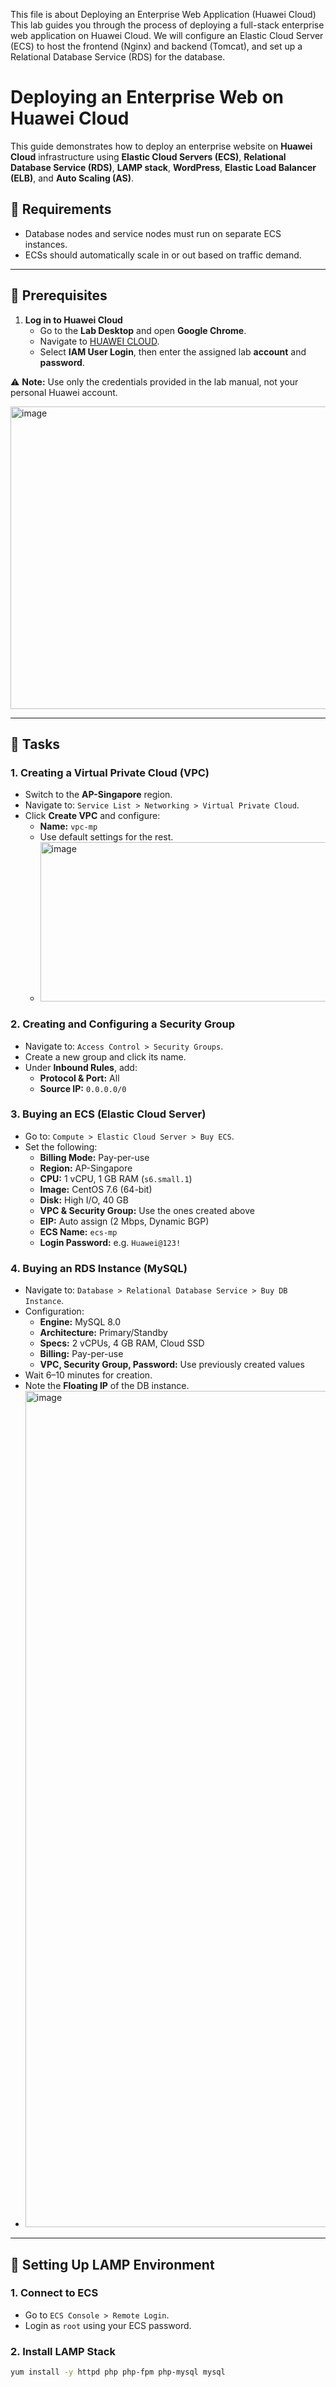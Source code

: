 This file is about Deploying an Enterprise Web Application (Huawei Cloud)
This lab guides you through the process of deploying a full-stack enterprise web application on Huawei Cloud. We will configure an Elastic Cloud Server (ECS) to host the frontend (Nginx) and backend (Tomcat), and set up a Relational Database Service (RDS) for the database.
# Deploying an Enterprise Web on Huawei Cloud

This guide demonstrates how to deploy an enterprise website on **Huawei Cloud** infrastructure using **Elastic Cloud Servers (ECS)**, **Relational Database Service (RDS)**, **LAMP stack**, **WordPress**, **Elastic Load Balancer (ELB)**, and **Auto Scaling (AS)**.

## 📌 Requirements

- Database nodes and service nodes must run on separate ECS instances.
- ECSs should automatically scale in or out based on traffic demand.

---

## 🔐 Prerequisites

1. **Log in to Huawei Cloud**
   - Go to the **Lab Desktop** and open **Google Chrome**.
   - Navigate to [HUAWEI CLOUD](https://www.huaweicloud.com/).
   - Select **IAM User Login**, then enter the assigned lab **account** and **password**.

⚠️ **Note:** Use only the credentials provided in the lab manual, not your personal Huawei account.

<img width="973" height="484" alt="image" src="https://github.com/user-attachments/assets/8743a300-2d5e-4683-b91e-b9cdb941dbf1" />



---

## 🚀 Tasks

### 1. Creating a Virtual Private Cloud (VPC)

- Switch to the **AP-Singapore** region.
- Navigate to: `Service List > Networking > Virtual Private Cloud`.
- Click **Create VPC** and configure:
  - **Name:** `vpc-mp`
  - Use default settings for the rest.
  - <img width="722" height="255" alt="image" src="https://github.com/user-attachments/assets/836a6fc0-e230-4901-ad52-3084f9e1ae25" />


### 2. Creating and Configuring a Security Group

- Navigate to: `Access Control > Security Groups`.
- Create a new group and click its name.
- Under **Inbound Rules**, add:
  - **Protocol & Port:** All
  - **Source IP:** `0.0.0.0/0`

### 3. Buying an ECS (Elastic Cloud Server)

- Go to: `Compute > Elastic Cloud Server > Buy ECS`.
- Set the following:
  - **Billing Mode:** Pay-per-use
  - **Region:** AP-Singapore
  - **CPU:** 1 vCPU, 1 GB RAM (`s6.small.1`)
  - **Image:** CentOS 7.6 (64-bit)
  - **Disk:** High I/O, 40 GB
  - **VPC & Security Group:** Use the ones created above
  - **EIP:** Auto assign (2 Mbps, Dynamic BGP)
  - **ECS Name:** `ecs-mp`
  - **Login Password:** e.g. `Huawei@123!`

### 4. Buying an RDS Instance (MySQL)

- Navigate to: `Database > Relational Database Service > Buy DB Instance`.
- Configuration:
  - **Engine:** MySQL 8.0
  - **Architecture:** Primary/Standby
  - **Specs:** 2 vCPUs, 4 GB RAM, Cloud SSD
  - **Billing:** Pay-per-use
  - **VPC, Security Group, Password:** Use previously created values
- Wait 6–10 minutes for creation.
- Note the **Floating IP** of the DB instance.
- <img width="1128" height="1338" alt="image" src="https://github.com/user-attachments/assets/7c752d87-00bb-455a-b558-f4419ee236b7" />


---

## 🧰 Setting Up LAMP Environment

### 1. Connect to ECS

- Go to `ECS Console > Remote Login`.
- Login as `root` using your ECS password.

### 2. Install LAMP Stack

```bash
yum install -y httpd php php-fpm php-mysql mysql
